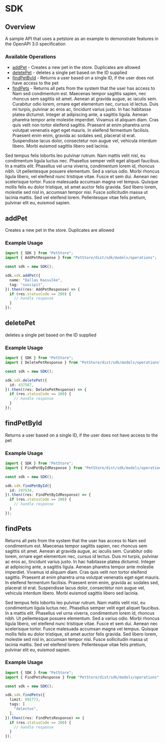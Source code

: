 # SDK

## Overview

A sample API that uses a petstore as an example to demonstrate features in the OpenAPI 3.0 specification

### Available Operations

* [addPet](#addpet) - Creates a new pet in the store. Duplicates are allowed
* [deletePet](#deletepet) - deletes a single pet based on the ID supplied
* [findPetById](#findpetbyid) - Returns a user based on a single ID, if the user does not have access to the pet
* [findPets](#findpets) - Returns all pets from the system that the user has access to
Nam sed condimentum est. Maecenas tempor sagittis sapien, nec rhoncus sem sagittis sit amet. Aenean at gravida augue, ac iaculis sem. Curabitur odio lorem, ornare eget elementum nec, cursus id lectus. Duis mi turpis, pulvinar ac eros ac, tincidunt varius justo. In hac habitasse platea dictumst. Integer at adipiscing ante, a sagittis ligula. Aenean pharetra tempor ante molestie imperdiet. Vivamus id aliquam diam. Cras quis velit non tortor eleifend sagittis. Praesent at enim pharetra urna volutpat venenatis eget eget mauris. In eleifend fermentum facilisis. Praesent enim enim, gravida ac sodales sed, placerat id erat. Suspendisse lacus dolor, consectetur non augue vel, vehicula interdum libero. Morbi euismod sagittis libero sed lacinia.

Sed tempus felis lobortis leo pulvinar rutrum. Nam mattis velit nisl, eu condimentum ligula luctus nec. Phasellus semper velit eget aliquet faucibus. In a mattis elit. Phasellus vel urna viverra, condimentum lorem id, rhoncus nibh. Ut pellentesque posuere elementum. Sed a varius odio. Morbi rhoncus ligula libero, vel eleifend nunc tristique vitae. Fusce et sem dui. Aenean nec scelerisque tortor. Fusce malesuada accumsan magna vel tempus. Quisque mollis felis eu dolor tristique, sit amet auctor felis gravida. Sed libero lorem, molestie sed nisl in, accumsan tempor nisi. Fusce sollicitudin massa ut lacinia mattis. Sed vel eleifend lorem. Pellentesque vitae felis pretium, pulvinar elit eu, euismod sapien.


## addPet

Creates a new pet in the store. Duplicates are allowed

### Example Usage

```typescript
import { SDK } from "PetStore";
import { AddPetResponse } from "PetStore/dist/sdk/models/operations";

const sdk = new SDK();

sdk.sdk.addPet({
  name: "Dallas Kassulke",
  tag: "suscipit",
}).then((res: AddPetResponse) => {
  if (res.statusCode == 200) {
    // handle response
  }
});
```

## deletePet

deletes a single pet based on the ID supplied

### Example Usage

```typescript
import { SDK } from "PetStore";
import { DeletePetResponse } from "PetStore/dist/sdk/models/operations";

const sdk = new SDK();

sdk.sdk.deletePet({
  id: 437587,
}).then((res: DeletePetResponse) => {
  if (res.statusCode == 200) {
    // handle response
  }
});
```

## findPetById

Returns a user based on a single ID, if the user does not have access to the pet

### Example Usage

```typescript
import { SDK } from "PetStore";
import { FindPetByIdResponse } from "PetStore/dist/sdk/models/operations";

const sdk = new SDK();

sdk.sdk.findPetById({
  id: 297534,
}).then((res: FindPetByIdResponse) => {
  if (res.statusCode == 200) {
    // handle response
  }
});
```

## findPets

Returns all pets from the system that the user has access to
Nam sed condimentum est. Maecenas tempor sagittis sapien, nec rhoncus sem sagittis sit amet. Aenean at gravida augue, ac iaculis sem. Curabitur odio lorem, ornare eget elementum nec, cursus id lectus. Duis mi turpis, pulvinar ac eros ac, tincidunt varius justo. In hac habitasse platea dictumst. Integer at adipiscing ante, a sagittis ligula. Aenean pharetra tempor ante molestie imperdiet. Vivamus id aliquam diam. Cras quis velit non tortor eleifend sagittis. Praesent at enim pharetra urna volutpat venenatis eget eget mauris. In eleifend fermentum facilisis. Praesent enim enim, gravida ac sodales sed, placerat id erat. Suspendisse lacus dolor, consectetur non augue vel, vehicula interdum libero. Morbi euismod sagittis libero sed lacinia.

Sed tempus felis lobortis leo pulvinar rutrum. Nam mattis velit nisl, eu condimentum ligula luctus nec. Phasellus semper velit eget aliquet faucibus. In a mattis elit. Phasellus vel urna viverra, condimentum lorem id, rhoncus nibh. Ut pellentesque posuere elementum. Sed a varius odio. Morbi rhoncus ligula libero, vel eleifend nunc tristique vitae. Fusce et sem dui. Aenean nec scelerisque tortor. Fusce malesuada accumsan magna vel tempus. Quisque mollis felis eu dolor tristique, sit amet auctor felis gravida. Sed libero lorem, molestie sed nisl in, accumsan tempor nisi. Fusce sollicitudin massa ut lacinia mattis. Sed vel eleifend lorem. Pellentesque vitae felis pretium, pulvinar elit eu, euismod sapien.


### Example Usage

```typescript
import { SDK } from "PetStore";
import { FindPetsResponse } from "PetStore/dist/sdk/models/operations";

const sdk = new SDK();

sdk.sdk.findPets({
  limit: 891773,
  tags: [
    "delectus",
  ],
}).then((res: FindPetsResponse) => {
  if (res.statusCode == 200) {
    // handle response
  }
});
```
